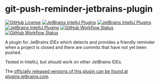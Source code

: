# git-push-reminder-jetbrains-plugin

[![GitHub License](https://img.shields.io/github/license/ChrisCarini/git-push-reminder-jetbrains-plugin?style=flat-square)](https://github.com/ChrisCarini/git-push-reminder-jetbrains-plugin/blob/main/LICENSE)
[![JetBrains IntelliJ Plugins](https://img.shields.io/jetbrains/plugin/v/19508-git-push-reminder?label=Latest%20Plugin%20Release&style=flat-square)](https://plugins.jetbrains.com/plugin/19508-git-push-reminder)
[![JetBrains IntelliJ Plugins](https://img.shields.io/jetbrains/plugin/r/rating/19508-git-push-reminder?style=flat-square)](https://plugins.jetbrains.com/plugin/19508-git-push-reminder)
[![JetBrains IntelliJ Plugins](https://img.shields.io/jetbrains/plugin/d/19508-git-push-reminder?style=flat-square)](https://plugins.jetbrains.com/plugin/19508-git-push-reminder)
[![GitHub Workflow Status](https://img.shields.io/github/workflow/status/ChrisCarini/git-push-reminder-jetbrains-plugin/JetBrains%20Plugin%20CI?logo=GitHub&style=flat-square)](https://github.com/ChrisCarini/git-push-reminder-jetbrains-plugin/actions?query=workflow%3A%22JetBrains+Plugin+CI%22)
[![GitHub Workflow Status](https://img.shields.io/github/workflow/status/ChrisCarini/git-push-reminder-jetbrains-plugin/IntelliJ%20Plugin%20Compatibility?label=IntelliJ%20Plugin%20Compatibility&logo=GitHub&style=flat-square)](https://github.com/ChrisCarini/git-push-reminder-jetbrains-plugin/actions?query=workflow%3A%22IntelliJ+Plugin+Compatibility%22)

<!-- Plugin description -->
A plugin for JetBrains IDEs which detects and provides a friendly reminder when a project is closed and there are commits that have not yet been pushed.
<!-- Plugin description end -->

Tested in IntelliJ, but _should_ work on other JetBrains IDEs.

The [officially released versions of this plugin can be found at plugins.jetbrains.com](https://plugins.jetbrains.com/plugin/19508-git-push-reminder/).